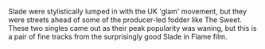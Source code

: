 Slade were stylistically lumped in with the UK 'glam' movement, but they were streets ahead of some of the producer-led fodder like The Sweet. These two singles came out as their peak popularity was waning, but this is a pair of fine tracks from the surprisingly good Slade in Flame film.
